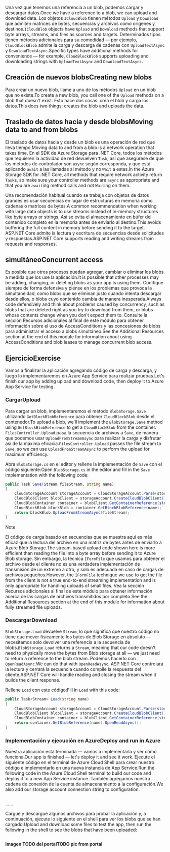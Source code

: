 <span data-ttu-id="ddf9e-101">Una vez que tenemos una referencia a un blob, podemos cargar y descargar datos.</span><span class="sxs-lookup"><span data-stu-id="ddf9e-101">Once we have a reference to a blob, we can upload and download data.</span></span> <span data-ttu-id="ddf9e-102">Los objetos `ICloudBlob` tienen métodos `Upload` y `Download` que admiten matrices de bytes, secuencias y archivos como orígenes y destinos.</span><span class="sxs-lookup"><span data-stu-id="ddf9e-102">`ICloudBlob` objects have `Upload` and `Download` methods that support byte arrays, streams, and files as sources and targets.</span></span> <span data-ttu-id="ddf9e-103">Determinados tipos tienen métodos adicionales para su comodidad &mdash; por ejemplo, `CloudBlockBlob` admite la carga y descarga de cadenas con `UploadTextAsync` y `DownloadTextAsync`.</span><span class="sxs-lookup"><span data-stu-id="ddf9e-103">Specific types have additional methods for convenience &mdash; for example, `CloudBlockBlob` supports uploading and downloading strings with `UploadTextAsync` and `DownloadTextAsync`.</span></span>

## <a name="creating-new-blobs"></a><span data-ttu-id="ddf9e-104">Creación de nuevos blobs</span><span class="sxs-lookup"><span data-stu-id="ddf9e-104">Creating new blobs</span></span>

<span data-ttu-id="ddf9e-105">Para crear un nuevo blob, llame a uno de los métodos `Upload` en un blob que no existe.</span><span class="sxs-lookup"><span data-stu-id="ddf9e-105">To create a new blob, you call one of the `Upload` methods on a blob that doesn't exist.</span></span> <span data-ttu-id="ddf9e-106">Esto hace dos cosas: crea el blob y carga los datos.</span><span class="sxs-lookup"><span data-stu-id="ddf9e-106">This does two things: creates the blob and uploads the data.</span></span> 

## <a name="moving-data-to-and-from-blobs"></a><span data-ttu-id="ddf9e-107">Traslado de datos hacia y desde blobs</span><span class="sxs-lookup"><span data-stu-id="ddf9e-107">Moving data to and from blobs</span></span>

<span data-ttu-id="ddf9e-108">El traslado de datos hacia y desde un blob es una operación de red que lleva tiempo.</span><span class="sxs-lookup"><span data-stu-id="ddf9e-108">Moving data to and from a blob is a network operation that takes time.</span></span> <span data-ttu-id="ddf9e-109">En el SDK de Azure Storage para .NET Core, todos los métodos que requieren la actividad de red devuelven `Task`, así que asegúrese de que los métodos de controlador son `async` según corresponda, y que está aplicando `await` a las llamadas al método y no `Wait` a estas.</span><span class="sxs-lookup"><span data-stu-id="ddf9e-109">In the Azure Storage SDK for .NET Core, all methods that require network activity return `Task`s, so make sure your controller methods are `async` as appropriate and that you are `await`ing method calls and not `Wait`ing on them.</span></span>

<span data-ttu-id="ddf9e-110">Una recomendación habitual cuando se trabaja con objetos de datos grandes es usar secuencias en lugar de estructuras en memoria como cadenas o matrices de bytes.</span><span class="sxs-lookup"><span data-stu-id="ddf9e-110">A common recommendation when working with large data objects is to use streams instead of in-memory structures like byte arrays or strings.</span></span> <span data-ttu-id="ddf9e-111">Así se evita el almacenamiento en búfer del contenido completo en la memoria antes de enviarlo al destino.</span><span class="sxs-lookup"><span data-stu-id="ddf9e-111">This avoids buffering the full content in memory before sending it to the target.</span></span> <span data-ttu-id="ddf9e-112">ASP.NET Core admite la lectura y escritura de secuencias desde solicitudes y respuestas.</span><span class="sxs-lookup"><span data-stu-id="ddf9e-112">ASP.NET Core supports reading and writing streams from requests and responses.</span></span>

## <a name="concurrent-access"></a><span data-ttu-id="ddf9e-113">simultáneo</span><span class="sxs-lookup"><span data-stu-id="ddf9e-113">Concurrent access</span></span>

<span data-ttu-id="ddf9e-114">Es posible que otros procesos puedan agregar, cambiar o eliminar los blobs a medida que los use la aplicación.</span><span class="sxs-lookup"><span data-stu-id="ddf9e-114">It is possible that other processes may be adding, changing, or deleting blobs as your app is using them.</span></span> <span data-ttu-id="ddf9e-115">Codifique siempre de forma defensiva y piense en los problemas que provoca la simultaneidad, como blobs que se eliminan justo cuando intenta descargar desde ellos, o blobs cuyo contenido cambia de manera inesperada.</span><span class="sxs-lookup"><span data-stu-id="ddf9e-115">Always code defensively and think about problems caused by concurrency, such as blobs that are deleted right as you try to download from them, or blobs whose contents change when you don't expect them to.</span></span> <span data-ttu-id="ddf9e-116">Consulte la sección Recursos adicionales al final de este módulo para obtener información sobre el uso de AccessConditions y las concesiones de blobs para administrar el acceso a blobs simultáneo.</span><span class="sxs-lookup"><span data-stu-id="ddf9e-116">See the Additional Resources section at the end of this module for information about using AccessConditions and blob leases to manage concurrent blob access.</span></span>

## <a name="exercise"></a><span data-ttu-id="ddf9e-117">Ejercicio</span><span class="sxs-lookup"><span data-stu-id="ddf9e-117">Exercise</span></span>

<span data-ttu-id="ddf9e-118">Vamos a finalizar la aplicación agregando código de carga y descarga, y luego lo implementaremos en Azure App Service para realizar pruebas.</span><span class="sxs-lookup"><span data-stu-id="ddf9e-118">Let's finish our app by adding upload and download code, then deploy it to Azure App Service for testing.</span></span>

### <a name="upload"></a><span data-ttu-id="ddf9e-119">Cargar</span><span class="sxs-lookup"><span data-stu-id="ddf9e-119">Upload</span></span>

<span data-ttu-id="ddf9e-120">Para cargar un blob, implementaremos el método `BlobStorage.Save` utilizando `GetBlockBlobReference` para obtener `CloudBlockBlob` desde el contenedor.</span><span class="sxs-lookup"><span data-stu-id="ddf9e-120">To upload a blob, we'll implement the `BlobStorage.Save` method using `GetBlockBlobReference` to get a `CloudBlockBlob` from the container.</span></span> <span data-ttu-id="ddf9e-121">`FilesController.Upload` pasa la secuencia de archivos a `Save`, de manera que podemos usar `UploadFromStreamAsync` para realizar la carga y disfrutar así de la máxima eficacia.</span><span class="sxs-lookup"><span data-stu-id="ddf9e-121">`FilesController.Upload` passes the file stream to `Save`, so we can use `UploadFromStreamAsync` to perform the upload for maximum efficiency.</span></span>

<span data-ttu-id="ddf9e-122">Abra `BlobStorage.cs` en el editor y rellene la implementación de `Save` con el código siguiente:</span><span class="sxs-lookup"><span data-stu-id="ddf9e-122">Open `BlobStorage.cs` in the editor and fill in the `Save` implementation with the following code:</span></span>

```csharp
public Task Save(Stream fileStream, string name)
{
    CloudStorageAccount storageAccount = CloudStorageAccount.Parse(storageConfig.ConnectionString);
    CloudBlobClient blobClient = storageAccount.CreateCloudBlobClient();
    CloudBlobContainer container = blobClient.GetContainerReference(storageConfig.FileContainerName);
    CloudBlockBlob blockBlob = container.GetBlockBlobReference(name);
    return blockBlob.UploadFromStreamAsync(fileStream);
}
```

> [!NOTE]
> <span data-ttu-id="ddf9e-123">El código de carga basado en secuencias que se muestra aquí es más eficaz que la lectura del archivo en una matriz de bytes antes de enviarlo a Azure Blob Storage.</span><span class="sxs-lookup"><span data-stu-id="ddf9e-123">The stream-based upload code shown here is more efficient than reading the file into a byte array before sending it to Azure Blob storage.</span></span> <span data-ttu-id="ddf9e-124">Sin embargo, la técnica `IFormFile` que usamos para obtener el archivo desde el cliente no es una verdadera implementación de transmisión de un extremo a otro, y solo es adecuada en caso de cargas de archivos pequeños.</span><span class="sxs-lookup"><span data-stu-id="ddf9e-124">However, the `IFormFile` technique we use to get the file from the client is not a true end-to-end streaming implementation and is only appropriate for handling uploads of small files.</span></span> <span data-ttu-id="ddf9e-125">Vea la sección Recursos adicionales al final de este módulo para obtener información acerca de las cargas de archivos transmitidos por completo.</span><span class="sxs-lookup"><span data-stu-id="ddf9e-125">See the Additional Resources section at the end of this module for information about fully streamed file uploads.</span></span>

### <a name="download"></a><span data-ttu-id="ddf9e-126">Descargar</span><span class="sxs-lookup"><span data-stu-id="ddf9e-126">Download</span></span>

<span data-ttu-id="ddf9e-127">`BlobStorage.Load` devuelve `Stream`, lo que significa que nuestro código no tiene que mover físicamente los bytes de Blob Storage en absoluto &mdash; necesitamos solo devolver una referencia a la secuencia de blobs.</span><span class="sxs-lookup"><span data-stu-id="ddf9e-127">`BlobStorage.Load` returns a `Stream`, meaning that our code doesn't need to physically move the bytes from Blob storage at all &mdash; we just need to return a reference to the blob stream.</span></span> <span data-ttu-id="ddf9e-128">Podemos hacerlo con `OpenReadAsync`.</span><span class="sxs-lookup"><span data-stu-id="ddf9e-128">We can do that with `OpenReadAsync`.</span></span> <span data-ttu-id="ddf9e-129">ASP.NET Core controlará la lectura y cerrará la secuencia cuando compile la respuesta del cliente.</span><span class="sxs-lookup"><span data-stu-id="ddf9e-129">ASP.NET Core will handle reading and closing the stream when it builds the client response.</span></span>

<span data-ttu-id="ddf9e-130">Rellene `Load` con este código:</span><span class="sxs-lookup"><span data-stu-id="ddf9e-130">Fill in `Load` with this code:</span></span>

```csharp
public Task<Stream> Load(string name)
{
    CloudStorageAccount storageAccount = CloudStorageAccount.Parse(storageConfig.ConnectionString);
    CloudBlobClient blobClient = storageAccount.CreateCloudBlobClient();
    CloudBlobContainer container = blobClient.GetContainerReference(storageConfig.FileContainerName);
    return container.GetBlobReference(name).OpenReadAsync();
}
```

### <a name="deploy-and-run-in-azure"></a><span data-ttu-id="ddf9e-131">Implementación y ejecución en Azure</span><span class="sxs-lookup"><span data-stu-id="ddf9e-131">Deploy and run in Azure</span></span>

<span data-ttu-id="ddf9e-132">Nuestra aplicación está terminada &mdash; vamos a implementarla y ver cómo funciona.</span><span class="sxs-lookup"><span data-stu-id="ddf9e-132">Our app is finished &mdash; let's deploy it and see it work.</span></span> <span data-ttu-id="ddf9e-133">Ejecute el siguiente código en el terminal de Azure Cloud Shell para crear nuestro código e implementarlo en una nueva instancia de App Service.</span><span class="sxs-lookup"><span data-stu-id="ddf9e-133">Run the following code in the Azure Cloud Shell terminal to build our code and deploy it to a new App Service instance.</span></span> <span data-ttu-id="ddf9e-134">También agregamos nuestra cadena de conexión de la cuenta de almacenamiento a la configuración.</span><span class="sxs-lookup"><span data-stu-id="ddf9e-134">We also add our storage account connection string to configuration.</span></span>

```console

```

<span data-ttu-id="ddf9e-135">...</span><span class="sxs-lookup"><span data-stu-id="ddf9e-135">...</span></span>

<span data-ttu-id="ddf9e-136">Cargue y descargue algunos archivos para probar la aplicación y, a continuación, ejecute lo siguiente en el shell para ver los blobs que se han cargado:</span><span class="sxs-lookup"><span data-stu-id="ddf9e-136">Upload and download some files to test the app, then run the following in the shell to see the blobs that have been uploaded:</span></span>

```console

```

<span data-ttu-id="ddf9e-137">**Imagen TODO del portal**</span><span class="sxs-lookup"><span data-stu-id="ddf9e-137">**TODO pic from portal**</span></span>